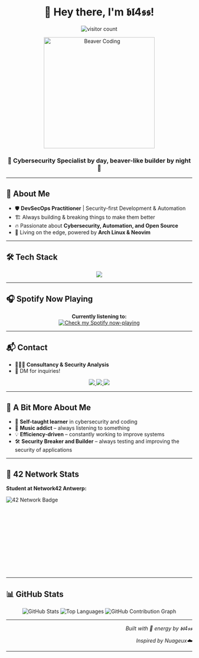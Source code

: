 <!-- Header -->
<h1 align="center">🦫 Hey there, I'm 𝖇𝖑4𝖘𝖘!</h1>

<!-- Visitors Counter -->
<p align="center">
  <img src="https://komarev.com/ghpvc/?username=IlyVoid&label=Curious%20Beavers&color=6C4F3D&style=flat" alt="visitor count" />
</p>

<!-- Beaver GIF -->
<div align="center">
  <img src="https://media1.giphy.com/media/v1.Y2lkPTc5MGI3NjExcHdhZGh3ZWIxaWVqNnc0a3BrdnUxMDd1M20wcml2eWFyZjJkbHZjNCZlcD12MV9pbnRlcm5hbF9naWZfYnlfaWQmY3Q9Zw/6GoN2XydMRV65YBdp2/giphy.gif" width="300" alt="Beaver Coding">
</div>

<h3 align="center">🦫 Cybersecurity Specialist by day, beaver-like builder by night 🦫</h3>

---

## 🦫 About Me

- 🛡️ **DevSecOps Practitioner** | Security-first Development & Automation
- 🏗️ Always building & breaking things to make them better
- 🔥 Passionate about **Cybersecurity, Automation, and Open Source**
- 📍 Living on the edge, powered by **Arch Linux & Neovim**

---

## 🛠️ Tech Stack

<p align="center">
  <a href="https://skillicons.dev">
    <img src="https://skillicons.dev/icons?i=python,cpp,bash,ts,js,svelte,tailwind,lua,html,css,nodejs,electron,cloudflare,arch,neovim,discord,c,vercel" />
  </a>
</p>

---

## 🎧 Spotify Now Playing

<div align="center">
  <b>Currently listening to:</b>
  <br>
  <a href="https://open.spotify.com/user/olzrw7qk5hb819fx294h7cbil">
    <img align="center" src="https://spotify-github-profile.kittinanx.com/api/view?uid=olzrw7qk5hb819fx294h7cbil&cover_image=true&theme=natemoo-re&show_offline=true&background_color=121212&interchange=true&bar_color=53b14f&bar_color_cover=true" alt="Check my Spotify now-playing">
  </a>
</div>

---

## 📬 Contact

- 👨🏻‍💻 **Consultancy & Security Analysis**
- 📧 DM for inquiries!

<p align="center">
  <a href="https://discordapp.com/users/voidschp" target="_blank">
    <img src="https://img.shields.io/badge/Discord-5865f2?style=for-the-badge&logo=discord&logoColor=white">
  </a>
  <a href="https://linkedin.com/in/quinten-van-den-berghe-6244572b4" target="_blank">
    <img src="https://img.shields.io/badge/LinkedIn-0A66C2?style=for-the-badge&logo=linkedin&logoColor=white">
  </a>
  <a href="mailto:voidschp@gmail.com">
    <img src="https://img.shields.io/badge/Gmail-EA4335?style=for-the-badge&logo=gmail&logoColor=white">
  </a>
</p>

---

## 📝 A Bit More About Me

- 🧠 **Self-taught learner** in cybersecurity and coding
- 🎵 **Music addict** – always listening to something
- 💡 **Efficiency-driven** – constantly working to improve systems
- 🛠️ **Security Breaker and Builder** – always testing and improving the security of applications

---

## 🦫 42 Network Stats
 **Student at Network42 Antwerp:**
  <p align="center">
    <a href="https://github.com/IlyVoid">
      <img align="left" src="https://badge.mediaplus.ma/darkblue/quvan-de?1337Badge=off&UM6P=off" alt="42 Network Badge"/>
    </a>
  </p>
<br><br><br><br><br><br><br><br><br><br><br><br>

---

## 📊 GitHub Stats

<div align="center">
  <img src="https://github-readme-stats.vercel.app/api?username=IlyVoid&show_icons=true&theme=gruvbox" alt="GitHub Stats" />
  <img src="https://github-readme-stats.vercel.app/api/top-langs?username=IlyVoid&layout=compact&theme=gruvbox" alt="Top Languages" />
  <img src="https://github-profile-summary-cards.vercel.app/api/cards/profile-details?username=IlyVoid&theme=gruvbox" alt="GitHub Contribution Graph"/>
</div>

---

<div align="center">
  <p align="right"><i>Built with 🦫 energy by 𝖇𝖑4𝖘𝖘</i></p>
  <p align="right"><i>Inspired by Nuageux☁️</i></p>
</div>

---
